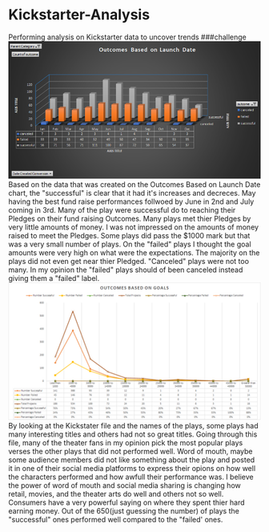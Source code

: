 # Kickstarter-Analysis
 Performing analysis on Kickstarter data to uncover trends
###challenge
![Kickstarter-Analyst-Chart 1](https://github.com/rvasquez1019/Kickstarter-Analysis/blob/master/Kickstarter-Analyst-Chart%201.png)
Based on the data that was created on the Outcomes Based on Launch Date chart, the "successful" is clear that it had it's increases and decreces.  May having the best fund raise performances follwoed by June in 2nd and July coming in 3rd.  Many of the play were successful do to reaching their Pledges on their fund raising Outcomes.  Many plays met thier Pledges by very little amounts of money.  I was not impressed on the amounts of money raised to meet the Pledges.  Some plays did pass the $1000 mark but that was a very small number of plays.  On the "failed" plays I thought the goal amounts were very high on what were the expectations.  The majority on the plays did not even get near thier Pledged.  "Canceled" plays were not too many.  In my opinion the "failed" plays should of been canceled instead giving them a "failed" label.    
![Kickstarter-Analyst-Chart 2](https://github.com/rvasquez1019/Kickstarter-Analysis/blob/master/Kickstarter-Analyst-Chart%202.png)
By looking at the Kickstater file and the names of the plays, some plays had many interesting titles and others had not so great titles.  Going through this file, many of the theater fans in my opinion pick the most popular plays verses the other plays that did not performed well.  Word of mouth, maybe some audience members did not like something about the play and posted it in one of their social  media platforms to express their opions on how well the characters performed and how awfull their performance was.  I believe the power of word of mouth and social media sharing is changing how retail, movies, and the theater arts do well and others not so well.  Consumers have a very powerful saying on where they spent thier hard earning money.  Out of the 650(just guessing the number) of plays the "successful" ones performed well compared to the "failed' ones.   
